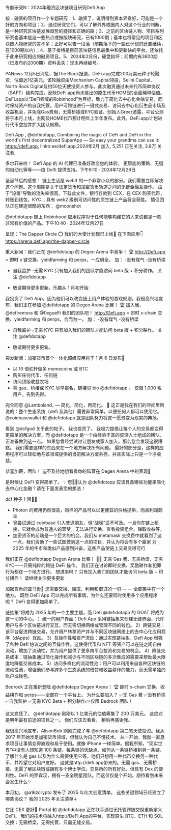 专题研究N：2024年融资区块链项目研究Defi App

按：融资的项目作一个专题研究：1、融资了，说明得到资本界看好，可能是一个好的方向和项目；2、通过研究它们，可以了解外界或圈内人对这个行业的判断，是一种研究区块链发展趋势的捷径和正确的路；3、之前的区块链人物、项目系列研究也基本是追一些热点或按版块研究，已有1000期；基本也将常见的项目和区块链人物研究的差不多；正好可以告一段落（前期落下的一些已计划的还要继续，在1000期以内）；4、基于推特是目前区块链信息最集中和更新快的平台，还依托于此来研究相应的融资项目。5、2024年2月份，硬盘损坏；前期约有3600期（已发布约2000期）资料丢失；现未再续编号。

PANews 12月5日消息，据The Block报道，DeFi.app完成200万美元种子轮融资，估值达1亿美元。该轮融资由Mechanism Capital领投，Selini Capital、North Rock Digital及约50位天使投资人参与。此次融资通过未来代币简单协议（SAFT）结构完成，反映DeFi.app尚未推出的原生代币HOME的全面稀释估值。
DeFi.app以”DeFi领域的Robinhood”为目标，致力于简化去中心化金融交易，同时保持资产的自我托管。用户可跨链进行一键式交易、访问去中心化衍生品市场及收益机会，并免除Gas费用，无需桥接或KYC验证。创始人Greer透露，平台公测将于本月上线，主网及HOME代币预计明年上半年发布。此外，DeFi.app计划进行代币空投并扩大团队规模。

Defi App
,
@defidotapp,
Combining the magic of CeFi and DeFi in the world's first decentralized SuperApp — So easy your grandma can use it:  https://defi.app,
linktr.ee/defi.app,2024年2月 加入,
5,251 正在关注,
3.8万 关注者,


多尔菲来啦！
Defi App 的 AI 代理已准备好改变您的体验。
更智能的策略、无缝的自动化等等——由 Dolfi 提供支持。下午9:10 · 2024年12月29日

圣诞节后的感想：
链上生活是 web3 的一个非常小众的部分。我们需要立即解决这个问题。这个周期是关于法定货币和加密货币轨道之间的无缝金融互操作。
由于“设置”导致的流失率很高。下载此文件，银行存款到 CEX，在 CEX 购买代币，转账到钱包，KYC...
具有 web2 级别可访问性的原生链上产品将会获胜。
情侣团队正在建造很酷的东西：
@moonshot
 
@defidotapp
链上 Robinhood 应用程序对于任何能够构建它的人来说都是一款非常有价值的产品。下午10:40 · 2024年12月27日

呈现：The Dapper Circle ⭕
我们的大使计划现已上线🚀
在下面应用👇
https://arena.defi.app/the-dapper-circle

重大新闻：我们正在
@defidotapp
的 Degen Arena 中竞争！ 🏆
http://Defi.app = 即时 x 链交换、yieldfarming 和 perps，一应俱全。
加：
-没有煤气
-没有桥梁
- 自我监护
-无需 KYC
只有加入我们的团队才能访问 beta 版 + 积分耕作。
关注
@defidotapp
 + 敬请期待更多更新。乐趣从 1 月初开始

我投资了 Defi App，因为他们可以改变链上用户体验的游戏规则，我很高兴地宣布，我们正在参加
@defidotapp
的 Degen Arena 比赛！ 🏆
加入我、 
@defiremora
和
@0xguelfi
我们的团队吧！
http://Defi.app = 即时 x-chain 交换、yieldfarming 和 perps，合而为一。
加：
-没有煤气
-没有桥梁
- 自我监护
-无需 KYC
只有加入我们的团队才能访问 beta 版 + 积分耕作。
关注
@defidotapp
 + 敬请期待更多更新。

突发新闻：加密货币首个一体化超级应用将于 1 月 6 日发布🚀
- 以 10 倍杠杆做多 memecoins 或 BTC
- 购买任何代币、任何链
- 访问顶级收益农场
- 零 gas、桥接或 KYC
尽早报名，链接见 bio 
@defidotapp
 。
仅限 1,000 名用户。先到先得。

完全同意
@Lamboland_
 — 简化，简化，再简化。 🚀
这正是我在我们的空间里所说的：整个生态系统（defi 及其他）需要非常简单，以便任何人都可以使用它。
@coinbasewallet
和
@defidotapp
就是团队努力将这一愿景变为现实的典范。


看到
@dcfgod
关于此的帖子。
我也投资了。
我极力提倡让每个人的交易都变得更简单的解决方案，而
@defidotapp
是一个由经验丰富的资深人士组成的团队，正准备做到这一点。
如果您曾经尝试过让朋友或家人加入，那么您会发现这很糟糕。
我们需要这样的东西来在一个地方解决所有问题。
最好的部分是，这样的应用程序可以轻松地与该领域提供的当前解决方案共存，并且实际上只是一个净收益。

恭喜加薪，团队！
迫不及待地想看看你的阵营在 Degen Arena 中的表现👀

是时候让 DeFi 变得简单了。 💡
您🫵🏼认为
@defidotapp
应该具备哪些功能来简化去中心化金融？请在下面发表您的想法！

dcf 种子上限🤝🤝
- Photon 的费用仍然很高，同样的产品可以以更便宜的价格提供，而且利润颇丰
- 曾尝试通过 coinbase 引入普通朋友，但“战壕”遥不可及。一旦你在链上桥接，它就会成为普通人的噩梦，无法进行交换、查看投资组合、赚取收益等。
- 加密货币的前端是一个巨大的机会。我们从 metamask 交换费中就看到了这一点。我们资助了一些试图做到这一点的项目，并认为将会有多个赢家
对 2025 年的牛市和类似产品感到兴奋，这些产品使链上交易变得可行

我们正在
@defidotapp
 Degen Arena 比赛！ 🧜‍♀️
无需 Gas 费、无需桥梁、无需 KYC——只需纯粹的跨链 DeFi 操作。
我们正在讨论即时交换、奖励耕作和犯罪行为都在一个地方进行。
想进来吗？
只有加入我们的团队才能访问 beta 版 + 积分耕作！
请继续关注更多更新

加密货币的亚马逊📌
您需要交换、赚取、利用和借贷的一切 — — 全部集中在一个地方。
既然 DeFi App 可以完成所有事情，为什么还要同时使用多个应用程序呢？
DeFi 变得更加简单了。

链抽象”将成为 2025 年的一个主要主题，而 Defi 
@defidotapp
的 GOAT 将成为这一切的中心。
）统一的用户界面：Defi App 采用链抽象来创建无缝界面，允许用户与多个区块链进行交互，而无需切换网络或管理不同的钱包。
2）跨链交易：该平台促进跨链交易，允许用户转移资产并与不同区块链网络上的去中心化应用程序（dApps）互动。
3）互操作性和资产流动：通过实现链抽象，Defi App 增强了各种 Defi 协议之间的互操作性。这使得代币和 NFT 等资产可以在链之间自由流动，增加了流动性，并为用户提供了更多跨平台投资和交易的机会。
4）降低交易成本：链抽象通过简化操作和减少与不同区块链的多次集成的需要来帮助最大限度地降低交易成本。
5）访问多样化的流动性池：用户可以利用来自各种区块链的流动性池，增强他们参与跨多个生态系统的借贷和收益耕作的能力，而无需单独的账户或钱包。

Bedrock 正在重新登陆
@defidotapp
 Degen Arena！ 🏆
即时 x-chain 交换、收益耕作和 perps——全部在一个平台上。
为什么要加入？
✅无 Gas 费
✅没有桥梁
✅自我监护
✅无需 KYC
Beta + 积分耕作👉仅限 Bedrock 团队！

这太疯狂了。
@defidotapp
刚刚以 1 亿美元的估值筹集了 200 万美元。
这绝对是明年最有前途的项目之一。
你们应该去看看。
稍后再感谢我。

我很高兴地宣布，AlisonBob 刚刚完成了与
@defidotapp
第二笔天使投资。我从 2017 年开始涉足加密货币领域，但我认为自己不懂技术。
从一开始，我就一直恳求项目让事情变得直观和易于使用。就像 iPhone 一样简单。据我所知，“现实世界”中没有人想知道 100 条链、每条链的优缺点、如何从一条链桥接到另一条链、了解什么是 gas 以及为什么需要使用它等。他们只想用一种代币交换另一种代币，并希望它对用户友好。
这就是http://defi.app带来的。无需 gas、无需桥接、无需了解区块链或拥有多个博士学位。交易所的所有好处，但具有 Dex 的便利性。DeFi 的罗宾汉，拥有一支全明星团队。而这仅仅是个开始。期待看到未来会发生什么✨

本月初， 
@a16zcrypto
发布了 2025 年伟大创意清单。
这些关键领域已经建立了哪些协议？
我的 2025 年关注清单↓

它比 CEX 更好👀
Portal 和
@defidotapp
正在联手通过无托管跨链交换重新定义 DeFi。
我们的技术将融入http://DeFi.App的平台，实现原生 BTC、ETH 和 SOL 交换：无需桥梁，无需托管，只需无缝交易。